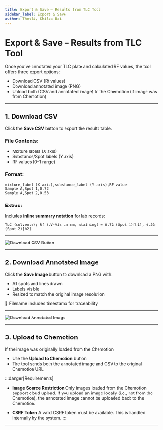 ```yaml
---
title: Export & Save – Results from TLC Tool
sidebar_label: Export & Save
author: Thotli, Shilpa Bai
---
```


#  Export & Save – Results from TLC Tool

Once you’ve annotated your TLC plate and calculated RF values, the tool offers three export options:

- Download CSV (Rf values)
- Download annotated image (PNG)
- Upload both (CSV and annotated image) to the Chemotion (if image was from Chemotion)

---

##  1. Download CSV

Click the  **Save CSV** button to export the results table.

### File Contents:
- Mixture labels (X axis)
- Substance/Spot labels (Y axis)
- RF values (0–1 range)

### Format:

```
mixture_label (X axis),substance_label (Y axis),RF value
Sample A,Spot 1,0.72
Sample A,Spot 2,0.53
```

### Extras:
Includes **inline summary notation** for lab records:

```
TLC (solvents); Rf (UV-Vis in nm, staining) = 0.72 (Spot 1)[h1], 0.53 (Spot 2)[h2]
```


---

![Download CSV Button](/img/ThirdPartyApps/Tlc/tlc-csv-table.png)

---

##  2. Download Annotated Image

Click the  **Save Image** button to download a PNG with:

- All spots and lines drawn
- Labels visible
- Resized to match the original image resolution

📎 Filename includes timestamp for traceability.

---

![Download Annotated Image](/img/ThirdPartyApps/Tlc/tlc-download-image.png)

---

##  3. Upload to Chemotion

If the image was originally loaded from the Chemotion:

- Use the  **Upload to Chemotion** button
- The tool sends both the annotated image and CSV to the original Chemotion URL

:::danger[Requirements]
- **Image Source Restriction**
  Only images loaded from the Chemotion support cloud upload.
  If you upload an image locally (i.e., not from the Chemotion), the annotated image cannot be uploaded back to the Chemotion.

- **CSRF Token**
  A valid CSRF token must be available. This is handled internally by the system.
:::

---
